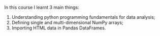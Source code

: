 In this course I learnt 3 main things:
1. Understanding python programming fundamentals for data analysis;
2. Defining single and multi-dimensional NumPy arrays;
3. Importing HTML data in Pandas DataFrames.
